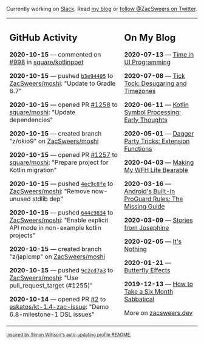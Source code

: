 Currently working on [Slack](https://slack.com/). Read [my blog](https://zacsweers.dev/) or [follow @ZacSweers on Twitter](https://twitter.com/ZacSweers).

<table><tr><td valign="top" width="60%">

## GitHub Activity
<!-- githubActivity starts -->
**2020-10-15** — commented on [#998](https://github.com/square/kotlinpoet/issues/998#issuecomment-708907522) in [square/kotlinpoet](https://api.github.com/repos/square/kotlinpoet)

**2020-10-15** — pushed [`b3e94405`](https://github.com/ZacSweers/moshi/commit/b3e94405680f5121506b91ee0dc184534f21f079) to [ZacSweers/moshi](https://api.github.com/repos/ZacSweers/moshi): "Update to Gradle 6.7"

**2020-10-15** — opened PR [#1258](https://api.github.com/repos/square/moshi/pulls/1258) to [square/moshi](https://api.github.com/repos/square/moshi): "Update dependencies"

**2020-10-15** — created branch "z/okio9" on [ZacSweers/moshi](https://api.github.com/repos/ZacSweers/moshi)

**2020-10-15** — opened PR [#1257](https://api.github.com/repos/square/moshi/pulls/1257) to [square/moshi](https://api.github.com/repos/square/moshi): "Prepare project for Kotlin migration"

**2020-10-15** — pushed [`4ec9c8fe`](https://github.com/ZacSweers/moshi/commit/4ec9c8feb96bdb8559a81515983ddb44045f3beb) to [ZacSweers/moshi](https://api.github.com/repos/ZacSweers/moshi): "Remove now-unused stdlib dep"

**2020-10-15** — pushed [`644c9834`](https://github.com/ZacSweers/moshi/commit/644c983484593a572e68f2e3e464edb9394a95d1) to [ZacSweers/moshi](https://api.github.com/repos/ZacSweers/moshi): "Enable explicit API mode in non-example kotlin projects"

**2020-10-15** — created branch "z/japicmp" on [ZacSweers/moshi](https://api.github.com/repos/ZacSweers/moshi)

**2020-10-15** — pushed [`9c2cd7a3`](https://github.com/ZacSweers/moshi/commit/9c2cd7a37b1762527878fd20fc943bb9b6186f3d) to [ZacSweers/moshi](https://api.github.com/repos/ZacSweers/moshi): "Use pull_request_target (#1255)"

**2020-10-14** — opened PR [#2](https://api.github.com/repos/eskatos/kt-1.4-zac-issue/pulls/2) to [eskatos/kt-1.4-zac-issue](https://api.github.com/repos/eskatos/kt-1.4-zac-issue): "Demo 6.8-milestone-1 DSL issues"
<!-- githubActivity ends -->
</td><td valign="top" width="40%">

## On My Blog
<!-- blog starts -->
**2020-07-13** — [Time in UI Programming](https://www.zacsweers.dev/time-in-ui/)

**2020-07-08** — [Tick Tock: Desugaring and Timezones](https://www.zacsweers.dev/ticktock-desugaring-timezones/)

**2020-06-11** — [Kotlin Symbol Processing: Early Thoughts](https://www.zacsweers.dev/kotlin-symbol-processor-early-thoughts/)

**2020-05-01** — [Dagger Party Tricks: Extension Functions](https://www.zacsweers.dev/dagger-party-tricks-extension-functions/)

**2020-04-03** — [Making My WFH Life Bearable](https://www.zacsweers.dev/making-wfh-life-bearable/)

**2020-03-16** — [Android's Built-in ProGuard Rules: The Missing Guide](https://www.zacsweers.dev/android-proguard-rules/)

**2020-03-09** — [Stories from Josephine](https://www.zacsweers.dev/stories-from-josephine/)

**2020-02-05** — [It's Nothing](https://www.zacsweers.dev/its-nothing/)

**2020-01-21** — [Butterfly Effects](https://www.zacsweers.dev/butterfly-effects/)

**2019-12-13** — [How to Take a Six Month Sabbatical](https://www.zacsweers.dev/how-to-take-a-six-month-sabbatical/)
<!-- blog ends -->
More on [zacsweers.dev](https://zacsweers.dev/)
</td></tr></table>

<sub><a href="https://simonwillison.net/2020/Jul/10/self-updating-profile-readme/">Inspired by Simon Willison's auto-updating profile README.</a></sub>